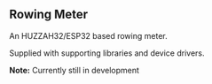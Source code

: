 ## Rowing Meter
An HUZZAH32/ESP32 based rowing meter.

Supplied with supporting libraries and device drivers.

**Note:** Currently still in development
